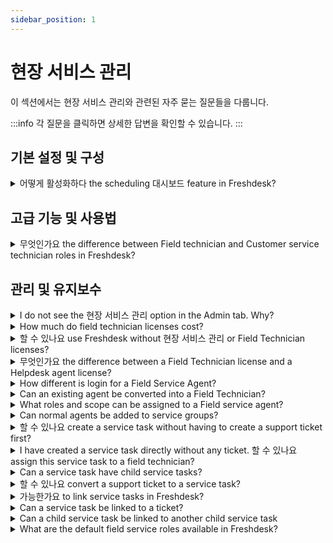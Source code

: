 ```yaml
---
sidebar_position: 1
---
```


# 현장 서비스 관리

이 섹션에서는 현장 서비스 관리와 관련된 자주 묻는 질문들을 다룹니다.

:::info
각 질문을 클릭하면 상세한 답변을 확인할 수 있습니다.
:::


## 기본 설정 및 구성

<details>
<summary>어떻게 활성화하다 the scheduling 대시보드 feature in Freshdesk?</summary>

<p>The scheduling dashboard feature is available on <strong>Blossom, Garden, Estate, and Forest</strong> plans in Freshdesk. To access the Scheduling Dashboard, </p><ul><li>Go to <strong dir="ltr">Admin &gt; Support Operations &gt;<span dir="ltr" style={{ fontSize: "16px" }}></span>Field Service Management</strong></li><li>Click on "<strong>Enable</strong>"</li><li>Scheduling Dashboard should appear in the navigation sidebar on the left-hand side under the "Field Service" icon.</li></ul>

</details>


## 고급 기능 및 사용법

<details>
<summary>무엇인가요 the difference between Field technician and Customer service technician roles in Freshdesk?</summary>

<p>Customer Service Technicians can create service tasks and manage contacts in addition to the other privileges available to Field technicians.</p><p><br /></p><p>Field Technicians cannot see or respond to tickets. They can only respond to the service tasks assigned to them or their service group, add notes, and resolve their tasks.</p><p><br /></p><table border="1" cellpadding="0" cellspacing="0" dir="ltr" style={{ fontSize: "16px" }}><colgroup><col width="318" /><col width="178" /><col width="178" /></colgroup><tbody><tr style={{ fontSize: "16px" }}><td style={{ fontSize: "16px" }}></td><td data-sheets-value='{"1":2,"2":"Field Technician"}' style={{ fontSize: "16px" }}>Field Technician</td><td data-sheets-value='{"1":2,"2":"Customer Service Technician"}' style={{ fontSize: "16px" }}>Customer Service Technician</td></tr><tr style={{ fontSize: "16px" }}><td style={{ fontSize: "16px" }}>Edit everyone's time entries</td><td data-sheets-value='{"1":2,"2":"✔️"}' style={{ fontSize: "16px" }}>✔️</td><td data-sheets-value='{"1":2,"2":"❌"}' style={{ fontSize: "16px" }}>❌</td></tr><tr style={{ fontSize: "16px" }}><td data-sheets-value='{"1":2,"2":"Edit only their time"}' style={{ fontSize: "16px" }}>Edit only their time</td><td data-sheets-value='{"1":2,"2":"❌"}' style={{ fontSize: "16px" }}>❌</td><td data-sheets-value='{"1":2,"2":"✔️"}' style={{ fontSize: "16px" }}>✔️</td></tr><tr style={{ fontSize: "16px" }}><td data-sheets-value='{"1":2,"2":"Create or edit contact"}' style={{ fontSize: "16px" }}>Create or edit contact</td><td data-sheets-value='{"1":2,"2":"❌"}' style={{ fontSize: "16px" }}>❌</td><td data-sheets-value='{"1":2,"2":"✔️"}' style={{ fontSize: "16px" }}>✔️</td></tr><tr style={{ fontSize: "16px" }}><td data-sheets-value='{"1":2,"2":"Create or edit contact segment or company segment"}' style={{ fontSize: "16px" }}>Create or edit contact segment or company segment</td><td data-sheets-value='{"1":2,"2":"❌"}' style={{ fontSize: "16px" }}>❌</td><td data-sheets-value='{"1":2,"2":"✔️"}' style={{ fontSize: "16px" }}>✔️</td></tr><tr style={{ fontSize: "16px" }}><td data-sheets-value='{"1":2,"2":"Create child service tasks"}' style={{ fontSize: "16px" }}>Create child service tasks</td><td data-sheets-value='{"1":2,"2":"❌"}' style={{ fontSize: "16px" }}>❌</td><td data-sheets-value='{"1":2,"2":"✔️"}' style={{ fontSize: "16px" }}>✔️</td></tr></tbody></table>

</details>


## 관리 및 유지보수

<details>
<summary>I do not see the 현장 서비스 관리 option in the Admin tab. Why?</summary>

<p>The Field Service Management module is available on <strong>Blossom, Garden,</strong><strong>Estate,</strong> and <strong>Forest</strong> plans in Freshdesk. If you are on either of these plans and still cannot see the option, please write to us at <a href="mailto:support@freshdesk.com">support@freshdesk.com</a>.</p>

</details>

<details>
<summary>How much do field technician licenses cost?</summary>

<p>It costs <strong>USD 29</strong> per field technician per month. You can add or remove Field Technicians by going to <strong dir="ltr">Admin &gt; &gt; Field Service Management &gt; Manage</strong>.</p>

</details>

<details>
<summary>할 수 있나요 use Freshdesk without 현장 서비스 관리 or Field Technician licenses?</summary>

<p>Yes, you can use Freshdesk without Field Tech licenses. The Field Service Management module is an add-on created specifically for those organizations which employ field technicians for support. If you provide only online helpdesk support, you do not need to purchase Field Technician licenses.<span style={{ fontSize: "16px" }}><br /></span></p>

</details>

<details>
<summary>무엇인가요 the difference between a Field Technician license and a Helpdesk agent license?</summary>

<p>Support tickets from customers are not accessible to field technicians directly; they can only access service tasks or jobs assigned to them by your helpdesk agents. Field technicians also get access to a Freshdesk app that is dedicated to Field Service, with the ability to </p><ul><li>Track service tasks and monitor their schedule</li><li>Navigate to the customer's location</li><li>Track time spent in the field and log billable hours for service provided</li><li>Collect customer signatures once the job is done </li></ul><p>...and more. These features are available only to field technicians and not to helpdesk agents via the Freshdesk mobile app. <span style={{ fontSize: "16px" }}><br /></span></p>

</details>

<details>
<summary>How different is login for a Field Service Agent?</summary>

<p>The login process for all agents in Freshdesk are the same, be it a Freshdesk Support Agent(Full time/ Occasional), or a Field Service Agent. </p>

</details>

<details>
<summary>Can an existing agent be converted into a Field Technician?</summary>

<p>No, it will not be possible to convert an existing agent into a Field Technician. But you will be able to convert an existing contact into a Field Technician. </p><p>As a workaround, you can delete the agent, that converts them to a contact and the convert the contact to a field technician<span style={{ fontSize: "16px" }}><br /></span></p>

</details>

<details>
<summary>What roles and scope can be assigned to a Field service agent?</summary>

<p>For field agents, you will only be able to choose Ticket Scope, either Groups or Restricted. By default, the field technician will be associated with the Field Technician role. It will not be possible to associate the Field technician with other roles.</p><p><br /></p><p><span style={{ fontSize: "16px" }}><span style={{ fontSize: "16px" }}><img src="#" width="624" height="215" class="fr-fic fr-dii fr-bordered" /></span></span><br /></p>

</details>

<details>
<summary>Can normal agents be added to service groups?</summary>

<p>Yes, In case your helpdesk agents also go out into the field to help customers, you can add them to service groups. </p><p>This ensures that any service task you assign to a particular group can be picked up by the helpdesk agents in it as well. This will also allow helpdesk agents to view their service tasks like any other ticket through their mobile apps.</p>

</details>

<details>
<summary>할 수 있나요 create a service task without having to create a support ticket first?</summary>

<p>Yes, you can create a service task without having to create a support ticket first. Refer to this <a href="http://support.freshdesk.com/en/support/solutions/articles/240293-a-guide-to-field-service-for-helpdesk-agents" rel="noopener noreferrer" target="_blank">article</a> for more details.</p>

</details>

<details>
<summary>I have created a service task directly without any ticket. 할 수 있나요 assign this service task to a field technician?</summary>

<p>You can assign a service task to a field technician or a support agent. This service task can be requested by a customer and created by a support agent or a field technician. Read this <a href="http://support.freshdesk.com/en/support/solutions/articles/240293-a-guide-to-field-service-for-helpdesk-agents" rel="noreferrer" target="_blank">article</a> to see how you can create a service task.</p><p><br /></p><p><br /></p>

</details>

<details>
<summary>Can a service task have child service tasks?</summary>

<p>Yes, you can create child service tasks under a parent service task. </p>

</details>

<details>
<summary>할 수 있나요 convert a support ticket to a service task?</summary>

<p>A ticket cannot be converted to a service task and vice-versa. However, you can create a service task off that ticket. Refer to this <a href="http://support.freshdesk.com/en/support/solutions/articles/240293-a-guide-to-field-service-for-helpdesk-agents" rel="noreferrer" target="_blank">article</a> for more details.</p>

</details>

<details>
<summary>가능한가요 to link service tasks in Freshdesk?</summary>

<p>Yes, it is possible. By using trackers, parent service tasks can be linked in Freshdesk. If you have multiple service tasks with a similar problem, you can create a Tracker and link the all tasks to it. </p><p><br /></p><p>Click here to know more about <a href="https://support.freshdesk.com/en/support/solutions/articles/224695-setting-up-linked-tickets" rel="noreferrer" target="_blank">Linking</a>.</p>

</details>

<details>
<summary>Can a service task be linked to a ticket?</summary>

<p>No. Independent service tasks can be linked to each other, not to tickets.</p>

</details>

<details>
<summary>Can a child service task be linked to another child service task</summary>

<p>No. Child service tasks cannot be linked to other tasks.</p>

</details>

<details>
<summary>What are the default field service roles available in Freshdesk?</summary>

<p>Currently, Freshdesk has two default roles for field service - <span style={{ fontSize: "16px" }}>Field technician</span> and <span style={{ fontSize: "16px" }}>Customer service technician</span>.</p><p><br /></p><p><span style={{ fontSize: "16px" }}>Field technician</span>: Can view, reply, update and resolve service tasks</p><p><span style={{ fontSize: "16px" }}>Customer service technician</span>: Can create, view, reply, update and resolve service tasks and manage contacts. </p><p><br /></p><p>In addition, customers of all plans other than Blossom and Garden can create Custom roles</p>

</details>

